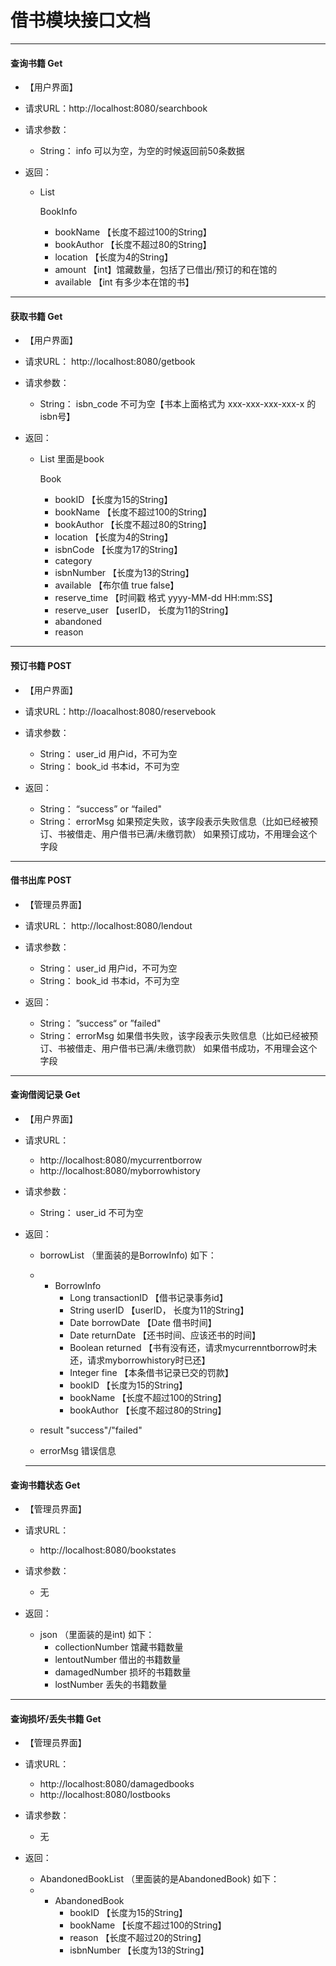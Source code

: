 # 借书模块接口文档

---

#### 查询书籍  **Get**

+ 【用户界面】

+ 请求URL：http://localhost:8080/searchbook

+ 请求参数：

  + String： info  可以为空，为空的时候返回前50条数据

+ 返回：

  + List 

    BookInfo

    + bookName        【长度不超过100的String】
    + bookAuthor      【长度不超过80的String】
    + location             【长度为4的String】
    + amount              【int】馆藏数量，包括了已借出/预订的和在馆的
    + available       【int 有多少本在馆的书】

---

#### 获取书籍 Get

+ 【用户界面】

+ 请求URL： http://localhost:8080/getbook

+ 请求参数： 

  + String： isbn_code    不可为空【书本上面格式为 xxx-xxx-xxx-xxx-x 的isbn号】

+ 返回：

  + List   里面是book

    Book

    + bookID              【长度为15的String】
    + bookName        【长度不超过100的String】
    + bookAuthor      【长度不超过80的String】
    + location             【长度为4的String】
    + isbnCode          【长度为17的String】
    + category
    + isbnNumber    【长度为13的String】
    + available            【布尔值 true false】
    + reserve_time     【时间戳  格式 yyyy-MM-dd HH:mm:SS】
    + reserve_user     【userID， 长度为11的String】
    + abandoned
    + reason

---

#### 预订书籍 POST

+ 【用户界面】

+ 请求URL：http://loacalhost:8080/reservebook
+ 请求参数：
  + String： user_id    用户id，不可为空
  + String： book_id   书本id，不可为空
+ 返回：
  + String： “success” or “failed"
  + String： errorMsg   如果预定失败，该字段表示失败信息（比如已经被预订、书被借走、用户借书已满/未缴罚款） 如果预订成功，不用理会这个字段

---

#### 借书出库 POST

+ 【管理员界面】

+ 请求URL： http://localhost:8080/lendout
+ 请求参数：
  + String： user_id    用户id，不可为空
  + String： book_id   书本id，不可为空

+ 返回：
  + String： ”success“ or ”failed"
  + String： errorMsg   如果借书失败，该字段表示失败信息（比如已经被预订、书被借走、用户借书已满/未缴罚款） 如果借书成功，不用理会这个字段


---

#### 查询借阅记录 Get

+ 【用户界面】

+ 请求URL： 
    + http://localhost:8080/mycurrentborrow
    + http://localhost:8080/myborrowhistory
    
+ 请求参数：

  + String： user_id     不可为空

+ 返回：

  + borrowList （里面装的是BorrowInfo)  如下：
  + + BorrowInfo
      + Long transactionID 【借书记录事务id】
      + String userID 【userID， 长度为11的String】
      + Date borrowDate 【Date 借书时间】
      + Date returnDate 【还书时间、应该还书的时间】
      + Boolean returned 【书有没有还，请求mycurrenntborrow时未还，请求myborrowhistory时已还】
      + Integer fine 【本条借书记录已交的罚款】
      + bookID     【长度为15的String】
      + bookName        【长度不超过100的String】
      + bookAuthor      【长度不超过80的String】

  + result     "success"/"failed"
  + errorMsg      错误信息

  ---

#### 查询书籍状态 Get

+ 【管理员界面】

+ 请求URL： 
    + http://localhost:8080/bookstates
    
+ 请求参数：

  + 无

+ 返回：

  + json （里面装的是int)  如下：
     + collectionNumber 馆藏书籍数量
     + lentoutNumber 借出的书籍数量
     + damagedNumber 损坏的书籍数量
     + lostNumber 丢失的书籍数量

---

#### 查询损坏/丢失书籍 Get

+ 【管理员界面】

+ 请求URL： 
    + http://localhost:8080/damagedbooks
    + http://localhost:8080/lostbooks
    
+ 请求参数：

  + 无

+ 返回：

  + AbandonedBookList （里面装的是AbandonedBook)  如下：
  + + AbandonedBook
      + bookID     【长度为15的String】
      + bookName   【长度不超过100的String】
      + reason     【长度不超过20的String】
      + isbnNumber 【长度为13的String】


